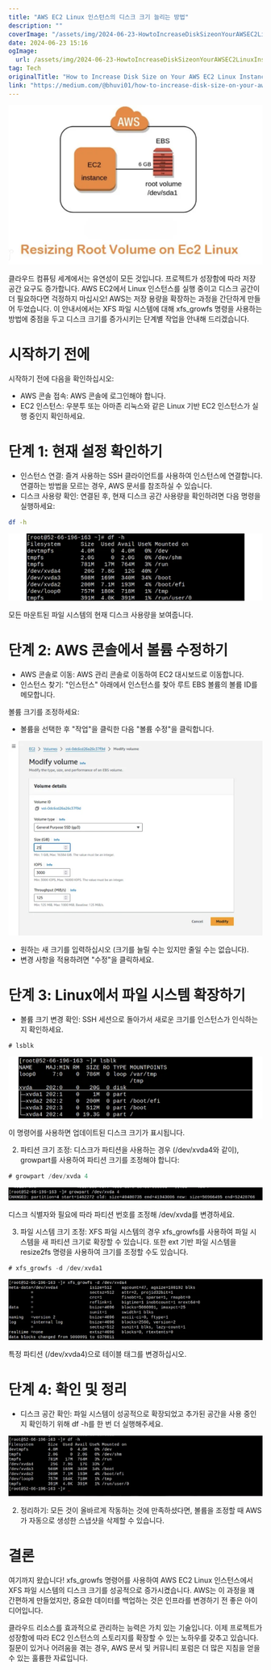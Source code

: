 ```yaml
---
title: "AWS EC2 Linux 인스턴스의 디스크 크기 늘리는 방법"
description: ""
coverImage: "/assets/img/2024-06-23-HowtoIncreaseDiskSizeonYourAWSEC2LinuxInstance_0.png"
date: 2024-06-23 15:16
ogImage: 
  url: /assets/img/2024-06-23-HowtoIncreaseDiskSizeonYourAWSEC2LinuxInstance_0.png
tag: Tech
originalTitle: "How to Increase Disk Size on Your AWS EC2 Linux Instance"
link: "https://medium.com/@bhuvi01/how-to-increase-disk-size-on-your-aws-ec2-linux-instance-6fcd064e8222"
---
```



<img src="/assets/img/2024-06-23-HowtoIncreaseDiskSizeonYourAWSEC2LinuxInstance_0.png" />

클라우드 컴퓨팅 세계에서는 유연성이 모든 것입니다. 프로젝트가 성장함에 따라 저장 공간 요구도 증가합니다. AWS EC2에서 Linux 인스턴스를 실행 중이고 디스크 공간이 더 필요하다면 걱정하지 마십시오! AWS는 저장 용량을 확장하는 과정을 간단하게 만들어 두었습니다. 이 안내서에서는 XFS 파일 시스템에 대해 xfs_growfs 명령을 사용하는 방법에 중점을 두고 디스크 크기를 증가시키는 단계별 작업을 안내해 드리겠습니다.

# 시작하기 전에

시작하기 전에 다음을 확인하십시오:

<div class="content-ad"></div>

- AWS 콘솔 접속: AWS 콘솔에 로그인해야 합니다.
- EC2 인스턴스: 우분투 또는 아마존 리눅스와 같은 Linux 기반 EC2 인스턴스가 실행 중인지 확인하세요.

# 단계 1: 현재 설정 확인하기

- 인스턴스 연결: 즐겨 사용하는 SSH 클라이언트를 사용하여 인스턴스에 연결합니다. 연결하는 방법을 모르는 경우, AWS 문서를 참조하실 수 있습니다.
- 디스크 사용량 확인: 연결된 후, 현재 디스크 공간 사용량을 확인하려면 다음 명령을 실행하세요:

```bash
df -h
```

<div class="content-ad"></div>

![이미지](/assets/img/2024-06-23-HowtoIncreaseDiskSizeonYourAWSEC2LinuxInstance_1.png)

모든 마운트된 파일 시스템의 현재 디스크 사용량을 보여줍니다.

# 단계 2: AWS 콘솔에서 볼륨 수정하기

- AWS 콘솔로 이동: AWS 관리 콘솔로 이동하여 EC2 대시보드로 이동합니다.
- 인스턴스 찾기: "인스턴스" 아래에서 인스턴스를 찾아 루트 EBS 볼륨의 볼륨 ID를 메모합니다.

<div class="content-ad"></div>

볼륨 크기를 조정하세요:

- 볼륨을 선택한 후 "작업"을 클릭한 다음 "볼륨 수정"을 클릭합니다.

![image](/assets/img/2024-06-23-HowtoIncreaseDiskSizeonYourAWSEC2LinuxInstance_2.png)

- 원하는 새 크기를 입력하십시오 (크기를 늘릴 수는 있지만 줄일 수는 없습니다).
- 변경 사항을 적용하려면 "수정"을 클릭하세요.

<div class="content-ad"></div>

# 단계 3: Linux에서 파일 시스템 확장하기

- 볼륨 크기 변경 확인: SSH 세션으로 돌아가서 새로운 크기를 인스턴스가 인식하는지 확인하세요.

```js
# lsblk
```

<img src="/assets/img/2024-06-23-HowtoIncreaseDiskSizeonYourAWSEC2LinuxInstance_3.png" />

<div class="content-ad"></div>

이 명령어를 사용하면 업데이트된 디스크 크기가 표시됩니다.

2. 파티션 크기 조정: 디스크가 파티션을 사용하는 경우 (/dev/xvda4와 같이), growpart를 사용하여 파티션 크기를 조정해야 합니다:

```js
# growpart /dev/xvda 4
```

<img src="/assets/img/2024-06-23-HowtoIncreaseDiskSizeonYourAWSEC2LinuxInstance_4.png" />

<div class="content-ad"></div>

디스크 식별자와 필요에 따라 파티션 번호를 조정해 /dev/xvda를 변경하세요.

3. 파일 시스템 크기 조정: XFS 파일 시스템의 경우 xfs_growfs를 사용하여 파일 시스템을 새 파티션 크기로 확장할 수 있습니다. 또한 ext 기반 파일 시스템을 resize2fs 명령을 사용하여 크기를 조정할 수도 있습니다.

```js
# xfs_growfs -d /dev/xvda1
```

![이미지](/assets/img/2024-06-23-HowtoIncreaseDiskSizeonYourAWSEC2LinuxInstance_5.png)

<div class="content-ad"></div>

특정 파티션 (/dev/xvda4)으로 테이블 태그를 변경하십시오.

# 단계 4: 확인 및 정리

- 디스크 공간 확인: 파일 시스템이 성공적으로 확장되었고 추가된 공간을 사용 중인지 확인하기 위해 df -h를 한 번 더 실행해주세요.

![이미지](/assets/img/2024-06-23-HowtoIncreaseDiskSizeonYourAWSEC2LinuxInstance_6.png)

<div class="content-ad"></div>

2. 정리하기: 모든 것이 올바르게 작동하는 것에 만족하셨다면, 볼륨을 조정할 때 AWS가 자동으로 생성한 스냅샷을 삭제할 수 있습니다.

# 결론

여기까지 왔습니다! xfs_growfs 명령어를 사용하여 AWS EC2 Linux 인스턴스에서 XFS 파일 시스템의 디스크 크기를 성공적으로 증가시켰습니다. AWS는 이 과정을 꽤 간편하게 만들었지만, 중요한 데이터를 백업하는 것은 인프라를 변경하기 전 좋은 아이디어입니다.

클라우드 리소스를 효과적으로 관리하는 능력은 가치 있는 기술입니다. 이제 프로젝트가 성장함에 따라 EC2 인스턴스의 스토리지를 확장할 수 있는 노하우를 갖추고 있습니다. 질문이 있거나 어려움을 겪는 경우, AWS 문서 및 커뮤니티 포럼은 더 많은 지침을 얻을 수 있는 훌륭한 자료입니다.